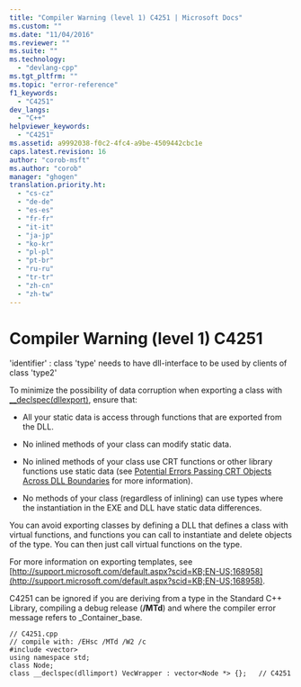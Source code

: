```yaml
---
title: "Compiler Warning (level 1) C4251 | Microsoft Docs"
ms.custom: ""
ms.date: "11/04/2016"
ms.reviewer: ""
ms.suite: ""
ms.technology: 
  - "devlang-cpp"
ms.tgt_pltfrm: ""
ms.topic: "error-reference"
f1_keywords: 
  - "C4251"
dev_langs: 
  - "C++"
helpviewer_keywords: 
  - "C4251"
ms.assetid: a9992038-f0c2-4fc4-a9be-4509442cbc1e
caps.latest.revision: 16
author: "corob-msft"
ms.author: "corob"
manager: "ghogen"
translation.priority.ht: 
  - "cs-cz"
  - "de-de"
  - "es-es"
  - "fr-fr"
  - "it-it"
  - "ja-jp"
  - "ko-kr"
  - "pl-pl"
  - "pt-br"
  - "ru-ru"
  - "tr-tr"
  - "zh-cn"
  - "zh-tw"
---
```

# Compiler Warning (level 1) C4251
'identifier' : class 'type' needs to have dll-interface to be used by clients of class 'type2'  
  
 To minimize the possibility of data corruption when exporting a class with [__declspec(dllexport)](../../cpp/dllexport-dllimport.md), ensure that:  
  
-   All your static data is access through functions that are exported from the DLL.  
  
-   No inlined methods of your class can modify static data.  
  
-   No inlined methods of your class use CRT functions or other library functions use static data (see [Potential Errors Passing CRT Objects Across DLL Boundaries](../../c-runtime-library/potential-errors-passing-crt-objects-across-dll-boundaries.md) for more information).  
  
-   No methods of your class (regardless of inlining) can use types where the instantiation in the EXE and DLL have static data differences.  
  
 You can avoid exporting classes by defining a DLL that defines a class with virtual functions, and functions you can call to instantiate and delete objects of the type.  You can then just call virtual functions on the type.  
  
 For more information on exporting templates, see [http://support.microsoft.com/default.aspx?scid=KB;EN-US;168958](http://support.microsoft.com/default.aspx?scid=KB;EN-US;168958).  
  
 C4251 can be ignored if you are deriving from a type in the Standard C++ Library, compiling a debug release (**/MTd**) and where the compiler error message refers to _Container_base.  
  
```  
// C4251.cpp  
// compile with: /EHsc /MTd /W2 /c  
#include <vector>  
using namespace std;  
class Node;  
class __declspec(dllimport) VecWrapper : vector<Node *> {};   // C4251  
```